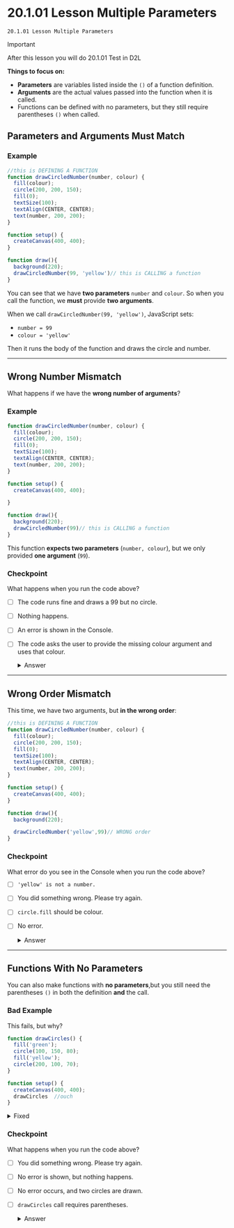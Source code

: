# 20.1.01 Lesson Multiple Parameters
```
20.1.01 Lesson Multiple Parameters
```
> [!IMPORTANT]
>After this lesson you will do 20.1.01 Test in D2L

**Things to focus on:**

* **Parameters** are variables listed inside the `()` of a function definition.
* **Arguments** are the actual values passed into the function when it is called.
* Functions can be defined with no parameters, but they still require parentheses `()` when called.


## Parameters and Arguments Must Match

### Example 

```javascript
//this is DEFINING A FUNCTION
function drawCircledNumber(number, colour) {
  fill(colour);
  circle(200, 200, 150);
  fill(0);
  textSize(100);
  textAlign(CENTER, CENTER);
  text(number, 200, 200);
}

function setup() {
  createCanvas(400, 400);
}

function draw(){
  background(220);
  drawCircledNumber(99, 'yellow')// this is CALLING a function
}
```

You can see that we have **two parameters**  `number` and `colour`.
So when you call the function, we **must** provide **two arguments**.

When we call `drawCircledNumber(99, 'yellow')`, JavaScript sets:

* `number = 99`
* `colour = 'yellow'`

Then it runs the body of the function and draws the circle and number.

---

## Wrong Number Mismatch

What happens if we have the **wrong number of arguments**?

### Example

```javascript
function drawCircledNumber(number, colour) {
  fill(colour);
  circle(200, 200, 150);
  fill(0);
  textSize(100);
  textAlign(CENTER, CENTER);
  text(number, 200, 200);
}

function setup() {
  createCanvas(400, 400);

}

function draw(){
  background(220);
  drawCircledNumber(99)// this is CALLING a function
}

```

This function **expects two parameters** (`number, colour`),
but we only provided **one argument** (`99`).



### Checkpoint

What happens when you run the code above?

* [ ] The code runs fine and draws a 99 but no circle.
* [ ] Nothing happens.
* [ ] An error is shown in the Console.
* [ ] The code asks the user to provide the missing colour argument and uses that colour.

  <details><summary>Answer</summary> 
  
  An error is shown in the Console. 

  **Explanation:**
  In JavaScript, missing arguments become `undefined`.
  So `fill(undefined)` breaks the drawing because `undefined` is not a valid colour.
  </details>

---

## Wrong Order Mismatch
This time, we have two arguments, but **in the wrong order**:

```javascript
//this is DEFINING A FUNCTION
function drawCircledNumber(number, colour) {
  fill(colour);
  circle(200, 200, 150);
  fill(0);
  textSize(100);
  textAlign(CENTER, CENTER);
  text(number, 200, 200);
}

function setup() {
  createCanvas(400, 400);
}

function draw(){
  background(220);

  drawCircledNumber('yellow',99)// WRONG order
}
```


### Checkpoint 

What error do you see in the Console when you run the code above?
* [ ] `'yellow' is not a number.`
* [ ] You did something wrong. Please try again.
* [ ] `circle.fill` should be colour.
* [ ] No error.


  <details><summary>Answer</summary>  
  'yellow' is not a number.

  **What happened?**
  When we defined the function, we said the parameters are `(number, colour)`,
  but we called it as `('yellow', 99)`.

  So JavaScript thinks `'yellow'` is the **number** and `99` is the **colour** 

  The code fails because `99` is not a valid colour.
  The real problem, though, was that our **arguments were out of order**.
  </details>

---

## Functions With No Parameters

You can also make functions with **no parameters**,but you still need the parentheses `()` in both the definition **and** the call.


### Bad Example 

This fails, but why?

```javascript
function drawCircles() {
  fill('green');
  circle(100, 150, 80);
  fill('yellow');
  circle(200, 100, 70);
}

function setup() {
  createCanvas(400, 400);
  drawCircles  //ouch
}
```

<details><summary>Fixed</summary>  

```javascript

function draw(){
  background("skyBlue)
  drawCircles() // ohhh look at me
}

```
</details>

### Checkpoint 

What happens when you run the code above?

* [ ] You did something wrong. Please try again.
* [ ] No error is shown, but nothing happens.
* [ ] No error occurs, and two circles are drawn.
* [ ] `drawCircles` call requires parentheses.


  <details><summary>Answer</summary>  
  No error is shown, but nothing happens.

  **Explanation:**
  `drawCircles;` *references* the function but never *calls* it.
  The computer sees it but doesn’t run it, you need the parentheses `()` to execute it.


  </details>
